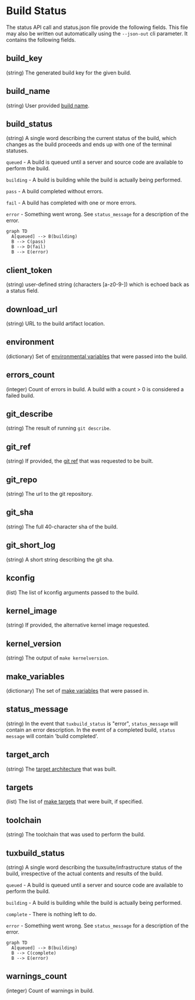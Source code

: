 # Build Status

The status API call and status.json file provide the following fields. This
file may also be written out automatically using the `--json-out` cli
parameter. It contains the following fields.

## build_key

(string) The generated build key for the given build.

## build_name

(string) User provided [build name](build-name.md).

## build_status

(string) A single word describing the current status of the build, which
changes as the build proceeds and ends up with one of the terminal statuses.

`queued` - A build is queued until a server and source code are available to
perform the build.

`building` - A build is building while the build is actually being performed.

`pass` - A build completed without errors.

`fail` - A build has completed with one or more errors.

`error` - Something went wrong. See `status_message` for a description
of the error.

```mermaid
graph TD
  A[queued] --> B(building)
  B --> C(pass)
  B --> D(fail)
  B --> E(error)
```

## client_token

(string) user-defined string (characters [a-z0-9-]) which is echoed back as a
status field.

## download_url

(string) URL to the build artifact location.

## environment

(dictionary) Set of [environmental variables](environment-variables.md) that
were passed into the build.

## errors_count

(integer) Count of errors in build. A build with a count > 0 is considered a
failed build.

## git_describe

(string) The result of running `git describe`.

## git_ref

(string) If provided, the [git ref](git-ref-sha.md) that was requested to be
built.

## git_repo

(string) The url to the git repository.

## git_sha

(string) The full 40-character sha of the build.

## git_short_log

(string) A short string describing the git sha.

## kconfig

(list) The list of kconfig arguments passed to the build.

## kernel_image

(string) If provided, the alternative kernel image requested.

## kernel_version

(string) The output of `make kernelversion`.

## make_variables

(dictionary) The set of [make variables](make-variables.md) that were passed
in.

## status_message

(string) In the event that `tuxbuild_status` is "error", `status_message` will
contain an error description. In the event of a completed build, `status
message` will contain 'build completed'.

## target_arch

(string) The [target architecture](target-architectures.md) that was built.

## targets

(list) The list of [make targets](make-targets.md) that were built, if
specified.

## toolchain

(string) The toolchain that was used to perform the build.

## tuxbuild_status

(string) A single word describing the tuxsuite/infrastructure status of the
build, irrespective of the actual contents and results of the build.

`queued` - A build is queued until a server and source code are available to
perform the build.

`building` - A build is building while the build is actually being performed.

`complete` - There is nothing left to do.

`error` - Something went wrong. See `status_message` for a description of the
error.

```mermaid
graph TD
  A[queued] --> B(building)
  B --> C(complete)
  B --> E(error)
```

## warnings_count

(integer) Count of warnings in build.
